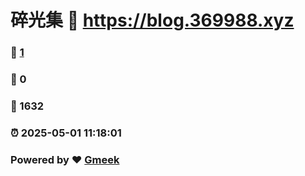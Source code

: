 # 碎光集 :link: https://blog.369988.xyz 
### :page_facing_up: [1](https://blog.369988.xyz/tag.html) 
### :speech_balloon: 0 
### :hibiscus: 1632 
### :alarm_clock: 2025-05-01 11:18:01 
### Powered by :heart: [Gmeek](https://github.com/Meekdai/Gmeek)
